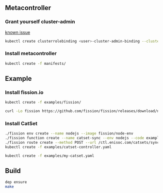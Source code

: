 ## Metacontroller

### Grant yourself cluster-admin

[known issue](https://cloud.google.com/container-engine/docs/role-based-access-control#defining_permissions_in_a_role)

```sh
kubectl create clusterrolebinding <user>-cluster-admin-binding --clusterrole=cluster-admin --user=<user>@<domain>
```

### Install metacontroller

```sh
kubectl create -f manifests/
```

## Example

### Install fission.io

```sh
kubectl create -f examples/fission/
```

```sh
curl -Lo fission https://github.com/fission/fission/releases/download/nightly20170705/fission-cli-linux && chmod +x fission
```

### Install CatSet

```sh
./fission env create --name nodejs --image fission/node-env
./fission function create --name catset-sync --env nodejs --code examples/catset-sync.js
./fission route create --method POST --url /ctl.enisoc.com/catsets/sync --function catset-sync
kubectl create -f examples/catset-controller.yaml
```

```sh
kubectl create -f examples/my-catset.yaml
```

## Build

```sh
dep ensure
make
```
